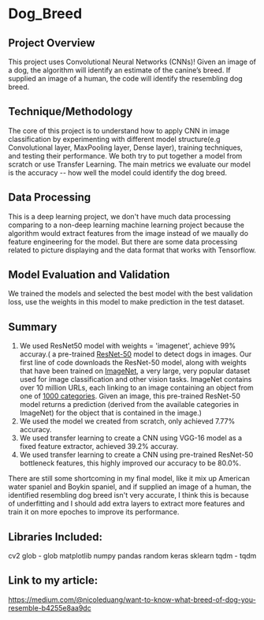 # Dog_Breed

## Project Overview 

This project uses Convolutional Neural Networks (CNNs)! Given an image of a dog, the algorithm will identify an estimate of the canine’s breed. If supplied an image of a human, the code will identify the resembling dog breed.

##  Technique/Methodology

The core of this project is to understand how to apply CNN in image classification by experimenting with different model structure(e.g Convolutional layer, MaxPooling layer, Dense layer), training techniques, and testing their performance. We both try to put together a model from scratch or use Transfer Learning. The main metrics we evaluate our model is the accuracy -- how well the model could identify the dog breed.

## Data Processing

This is a deep learning project, we don't have much data processing comparing to a non-deep learning machine learning project because the algorithm would extract features from the image instead of we maually do feature engineering for the model. But there are some data processing related to picture displaying and the data format that works with Tensorflow.

## Model Evaluation and Validation

We trained the models and selected the best model with the best validation loss, use the weights in this model to make prediction in the test dataset.

## Summary

1. We used ResNet50 model with weights = 'imagenet', achieve 99% accuray.( a pre-trained [ResNet-50](http://ethereon.github.io/netscope/#/gist/db945b393d40bfa26006) model to detect dogs in images.  Our first line of code downloads the ResNet-50 model, along with weights that have been trained on [ImageNet](http://www.image-net.org/), a very large, very popular dataset used for image classification and other vision tasks.  ImageNet contains over 10 million URLs, each linking to an image containing an object from one of [1000 categories](https://gist.github.com/yrevar/942d3a0ac09ec9e5eb3a).  Given an image, this pre-trained ResNet-50 model returns a prediction (derived from the available categories in ImageNet) for the object that is contained in the image.)
2. We used the model we created from scratch, only achieved 7.77% accuracy.
3. We used transfer learning to create a CNN using  VGG-16 model as a fixed feature extractor, achieved 39.2% accuray.
4. We used transfer learning to create a CNN using pre-trained ResNet-50 bottleneck features, this highly improved our accuracy to be 80.0%.

There are still some shortcoming in my final model, like it mix up American water spaniel and Boykin spaniel, and if supplied an image of a human, the identified resembling dog breed isn't very accurate, I think this is because of underfitting and I should add extra layers to extract more features and train it on more epoches to improve its performance.

## Libraries Included:

cv2
glob - glob
matplotlib
numpy
pandas
random
keras
sklearn
tqdm - tqdm

## Link to my article:
https://medium.com/@nicoleduang/want-to-know-what-breed-of-dog-you-resemble-b4255e8aa9dc
